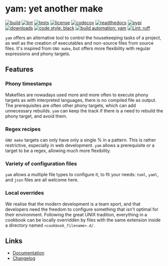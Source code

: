 # yam: yet another make

[![build][build_badge]][build_url]
[![lint][lint_badge]][lint_url]
[![tests][tests_badge]][tests_url]
[![license][licence_badge]][licence_url]
[![codecov][codecov_badge]][codecov_url]
[![readthedocs][readthedocs_badge]][readthedocs_url]
[![pypi][pypi_badge]][pypi_url]
[![downloads][pepy_badge]][pepy_url]
[![code style: black][black_badge]][black_url]
[![build automation: yam][yam_badge]][yam_url]
[![Lint: ruff][ruff_badge]][ruff_url]

`yam` offers an alternative tool to control the housekeeping tasks of a project,
as well as the creation of executables and non-source files from source files. It's
inspired from `GNU make`, but offers more flexibility with regular expressions
and phony targets.

## Features

### Phony timestamps

Makefiles are nowadays used more and more often to execute phony targets as with
interpreted languages, there is no compiled file as output. The prerequisites are
often other phony targets, which can add unnecessary rebuilds. `yam` can keep the
track if there is a need to rebuild the phony target, and avoid them.

### Regex recipes

`GNU make` targets can only have only a single % in a pattern. This is rather restrictive,
especially in web development. `yam` allows a prerequisite or a target to be a regex,
allowing much more flexibility.

### Variety of configuration files

`yam` allows a multiple file types to configure it, to fit your needs: `toml`, `yaml`,
and `json` files are all welcome here.

### Local overrides

We realise that the modern development is a team sport, and that developers need the
freedom to configure something that isn't optimal for their environment. Following the
great UNIX tradition, everything in a cookbook can be locally overridden by files with
the same extension inside a directory named `<cookbook_filename>.d/`.

## Links

-   [Documentation]
-   [Changelog]

[build_badge]: https://github.com/spapanik/yamk/actions/workflows/build.yml/badge.svg
[build_url]: https://github.com/spapanik/yamk/actions/workflows/build.yml
[lint_badge]: https://github.com/spapanik/yamk/actions/workflows/lint.yml/badge.svg
[lint_url]: https://github.com/spapanik/yamk/actions/workflows/lint.yml
[tests_badge]: https://github.com/spapanik/yamk/actions/workflows/tests.yml/badge.svg
[tests_url]: https://github.com/spapanik/yamk/actions/workflows/tests.yml
[licence_badge]: https://img.shields.io/pypi/l/yamk
[licence_url]: https://cloninator.readthedocs.io/en/stable/LICENSE/
[codecov_badge]: https://codecov.io/github/spapanik/yamk/graph/badge.svg?token=Q20F84BW72
[codecov_url]: https://codecov.io/github/spapanik/yamk
[readthedocs_badge]: https://readthedocs.org/projects/yamk/badge/?version=latest
[readthedocs_url]: https://yamk.readthedocs.io/en/latest/
[pypi_badge]: https://img.shields.io/pypi/v/yamk
[pypi_url]: https://pypi.org/project/yamk
[pepy_badge]: https://pepy.tech/badge/yamk
[pepy_url]: https://pepy.tech/project/yamk
[black_badge]: https://img.shields.io/badge/code%20style-black-000000.svg
[black_url]: https://github.com/psf/black
[yam_badge]: https://img.shields.io/badge/build%20automation-yamk-success
[yam_url]: https://github.com/spapanik/yamk
[ruff_badge]: https://img.shields.io/endpoint?url=https://raw.githubusercontent.com/charliermarsh/ruff/main/assets/badge/v1.json
[ruff_url]: https://github.com/charliermarsh/ruff
[Documentation]: https://yamk.readthedocs.io/en/stable/
[Changelog]: https://yamk.readthedocs.io/en/stable/CHANGELOG/
[Project Euler]: https://projecteuler.net/
[leetcode]: https://leetcode.com/
[topcoder]: https://www.topcoder.com/
